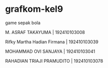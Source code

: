 # grafkom-kel9
game sepak bola

M. ASRAF TAKAYUMA              |   192410103008

Rifky Martha Hadian Firmana    |   192410103039

MOHAMMAD OVI SANJAYA           |   192410103041

RAHADIAN TRIAJI PRAMUDITO      |   192410103078
